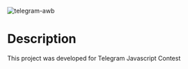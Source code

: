 ![telegram-awb](https://repository-images.githubusercontent.com/219542229/b8d72f80-1d2f-11ea-9684-bb98948609d4)


# Description
This project was developed for Telegram Javascript Contest
